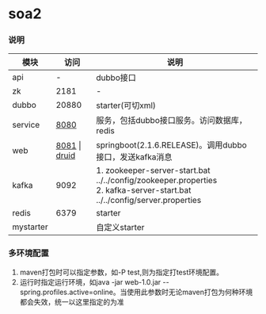 # soa2
### 说明
|模块|访问|说明|
|-|-|-|
|api|-|dubbo接口|
|zk|2181|-|
|dubbo|20880|starter(可切xml)|
|service|[8080](http://localhost:8080/index)|服务，包括dubbo接口服务。访问数据库，redis|
|web|[8081](http://localhost:8081/index) \| [druid](http://localhost:8081/druid)|springboot(2.1.6.RELEASE)。调用dubbo接口，发送kafka消息|
|kafka|9092|1. zookeeper-server-start.bat ../../config/zookeeper.properties<br>2. kafka-server-start.bat ../../config/server.properties |
|redis|6379|starter|
|mystarter||自定义starter|
### 多环境配置
1. maven打包时可以指定参数，如-P test,则为指定打test环境配置。
2. 运行时指定运行环境，如java -jar web-1.0.jar --spring.profiles.active=online。当使用此参数时无论maven打包为何种环境都会失效，统一以这里指定的为准
